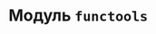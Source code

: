 # Модуль `functools`

<!-- https://dev.to/martinheinz/functools-the-power-of-higher-order-functions-in-python-3dg0 -->

